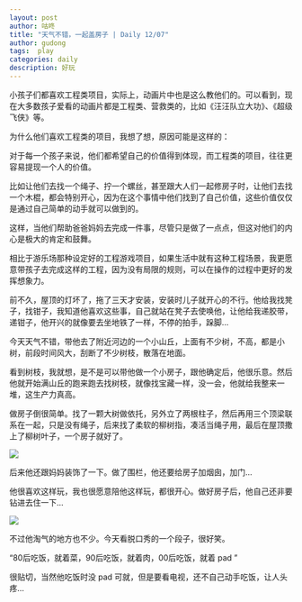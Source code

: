 ```yaml
---
layout: post
author: 咕咚
title: "天气不错，一起盖房子 | Daily 12/07"
author: gudong
tags:  play
categories: daily
description: 好玩
---
```


小孩子们都喜欢工程类项目，实际上，动画片中也是这么教他们的。可以看到，现在大多数孩子爱看的动画片都是工程类、营救类的，比如《汪汪队立大功》、《超级飞侠》等。

为什么他们喜欢工程类的项目，我想了想，原因可能是这样的：

对于每一个孩子来说，他们都希望自己的价值得到体现，而工程类的项目，往往更容易提现一个人的价值。

比如让他们去找一个绳子、拧一个螺丝，甚至跟大人们一起修房子时，让他们去找一个木棍，都会特别开心，因为在这个事情中他们找到了自己价值，这些价值仅仅是通过自己简单的动手就可以做到的。

这样，当他们帮助爸爸妈妈去完成一件事，尽管只是做了一点点，但这对他们的内心是极大的肯定和鼓舞。

相比于游乐场那种设定好的工程游戏项目，如果生活中就有这种工程场景，我更愿意带孩子去完成这样的工程，因为没有局限的规则，可以在操作的过程中更好的发挥想象力。

前不久，屋顶的灯坏了，拖了三天才安装，安装时儿子就开心的不行。他给我找凳子，找钳子，我知道他喜欢这些事，自己就站在凳子去使唤他，让他给我递胶带，递钳子，他开兴的就像要去坐地铁了一样，不停的拍手，跺脚…

今天天气不错，带他去了附近河边的一个小山丘，上面有不少树，不高，都是小树，前段时间风大，刮断了不少树枝，散落在地面。

看到树枝，我就想，是不是可以带他做一个小房子，跟他确定后，他很乐意。然后他就开始满山丘的跑来跑去找树枝，就像找宝藏一样，没一会，他就给我整来一堆，这生产力真高。

做房子倒很简单。找了一颗大树做依托，另外立了两根柱子，然后再用三个顶梁联系在一起，只是没有绳子，后来找了柔软的柳树指，凑活当绳子用，最后在屋顶撒上了柳树叶子，一个房子就好了。

![](https://i.loli.net/2019/12/07/VmiQdcaowrSv1T5.jpg)

后来他还跟妈妈装饰了一下。做了围栏，他还要给房子加烟囱，加门…


他很喜欢这样玩，我也很愿意陪他这样玩，都很开心。做好房子后，他自己还非要钻进去住一下…

![](https://i.loli.net/2019/12/07/Z7t9zGdyfeBsVxU.jpg)

不过他淘气的地方也不少。今天看脱口秀的一个段子，很好笑。

 “80后吃饭，就着菜，90后吃饭，就着肉，00后吃饭，就着 pad ”
 
很贴切，当然他吃饭时没 pad 可就，但是要看电视，还不自己动手吃饭，让人头疼…
